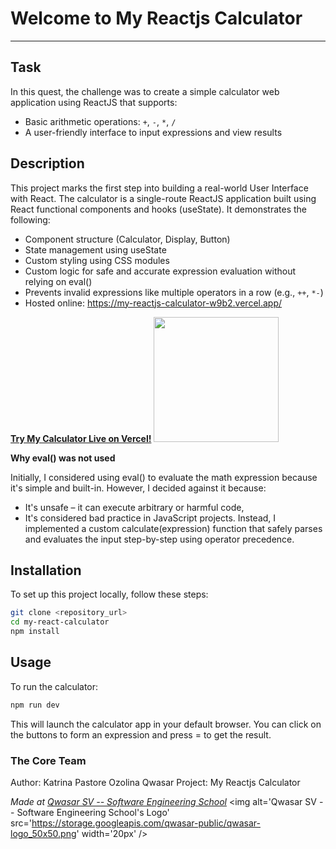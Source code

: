 # Welcome to My Reactjs Calculator

---

## Task

In this quest, the challenge was to create a simple calculator web application using ReactJS that supports:

- Basic arithmetic operations: `+`, `-`, `*`, `/`
- A user-friendly interface to input expressions and view results

## Description

This project marks the first step into building a real-world User Interface with React. The calculator is a single-route ReactJS application built using React functional components and hooks (useState). It demonstrates the following:

- Component structure (Calculator, Display, Button)
- State management using useState
- Custom styling using CSS modules
- Custom logic for safe and accurate expression evaluation without relying on eval()
- Prevents invalid expressions like multiple operators in a row (e.g., `++`, `*-`)
- Hosted online: https://my-reactjs-calculator-w9b2.vercel.app/

**[Try My Calculator Live on Vercel!](https://my-reactjs-calculator-w9b2.vercel.app/)**
<img src="public/assets/images/calculator_screenshot.png" width="200">

**Why eval() was not used**

Initially, I considered using eval() to evaluate the math expression because it's simple and built-in. However, I decided against it because:

- It's unsafe – it can execute arbitrary or harmful code,
- It's considered bad practice in JavaScript projects.
  Instead, I implemented a custom calculate(expression) function that safely parses and evaluates the input step-by-step using operator precedence.

## Installation

To set up this project locally, follow these steps:

```bash
git clone <repository_url>
cd my-react-calculator
npm install
```

## Usage

To run the calculator:

```bash
npm run dev
```

This will launch the calculator app in your default browser. You can click on the buttons to form an expression and press = to get the result.

### The Core Team

Author:
Katrina Pastore Ozolina
Qwasar Project: My Reactjs Calculator

<span><i>Made at <a href='https://qwasar.io'>Qwasar SV -- Software Engineering School</a></i></span>
<span><img alt='Qwasar SV -- Software Engineering School's Logo' src='https://storage.googleapis.com/qwasar-public/qwasar-logo_50x50.png' width='20px' /></span>
